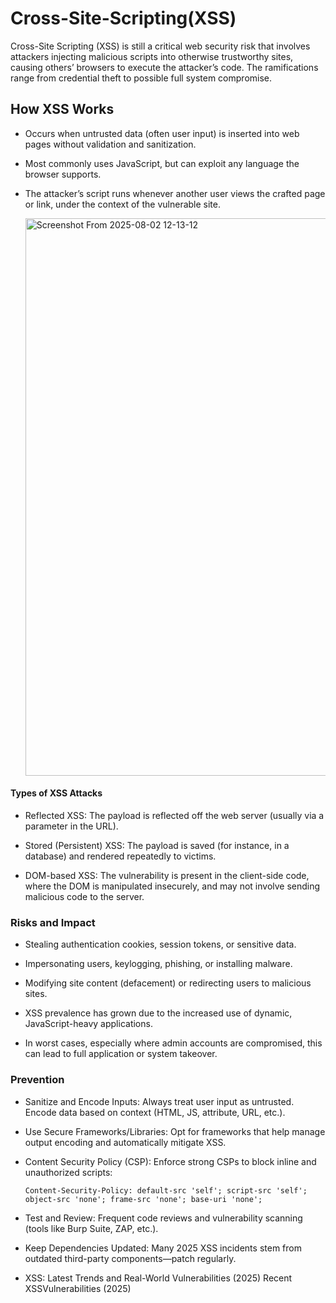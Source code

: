 # Cross-Site-Scripting(XSS)

Cross-Site Scripting (XSS) is still a critical web security risk that involves attackers injecting malicious scripts into otherwise trustworthy sites, causing others’ browsers to execute the attacker’s code. The ramifications range from credential theft to possible full system compromise.

## How XSS Works

- Occurs when untrusted data (often user input) is inserted into web pages without validation and sanitization.

- Most commonly uses JavaScript, but can exploit any language the browser supports.

- The attacker’s script runs whenever another user views the crafted page or link, under the context of the vulnerable site.

  <img width="1721" height="892" alt="Screenshot From 2025-08-02 12-13-12" src="https://github.com/user-attachments/assets/f0a20132-af38-4c6f-9478-b6f4950facc1" />
  

#### Types of XSS Attacks

- Reflected XSS: The payload is reflected off the web server (usually via a parameter in the URL).

- Stored (Persistent) XSS: The payload is saved (for instance, in a database) and rendered repeatedly to victims.

- DOM-based XSS: The vulnerability is present in the client-side code, where the DOM is manipulated insecurely, and may not involve sending malicious code to the server.

### Risks and Impact

- Stealing authentication cookies, session tokens, or sensitive data.

- Impersonating users, keylogging, phishing, or installing malware.

- Modifying site content (defacement) or redirecting users to malicious sites.

- XSS prevalence has grown due to the increased use of dynamic, JavaScript-heavy applications.

- In worst cases, especially where admin accounts are compromised, this can lead to full application or system takeover.

### Prevention

- Sanitize and Encode Inputs: Always treat user input as untrusted. Encode data based on context (HTML, JS, attribute, URL, etc.).

- Use Secure Frameworks/Libraries: Opt for frameworks that help manage output encoding and automatically mitigate XSS.

- Content Security Policy (CSP): Enforce strong CSPs to block inline and unauthorized scripts:


      Content-Security-Policy: default-src 'self'; script-src 'self'; object-src 'none'; frame-src 'none'; base-uri 'none';

- Test and Review: Frequent code reviews and vulnerability scanning (tools like Burp Suite, ZAP, etc.).

- Keep Dependencies Updated: Many 2025 XSS incidents stem from outdated third-party components—patch regularly.

- XSS: Latest Trends and Real-World Vulnerabilities (2025)
Recent XSSVulnerabilities (2025)

